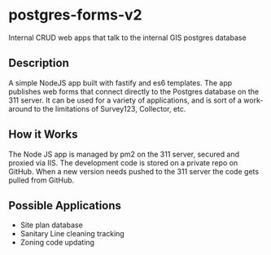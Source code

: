 # postgres-forms-v2
Internal CRUD web apps that talk to the internal GIS postgres database

## Description

A simple NodeJS app built with fastify and es6 templates. The app publishes web forms that connect directly to the Postgres database on the 311 server. It can be used for a variety of applications, and is sort of a work-around to the limitations of Survey123, Collector, etc.

## How it Works

The Node JS app is managed by pm2 on the 311 server, secured and proxied via IIS.
The development code is stored on a private repo on GitHub. When a new version needs pushed to the 311 server the code gets pulled from GitHub.

## Possible Applications

- Site plan database
- Sanitary Line cleaning tracking
- Zoning code updating